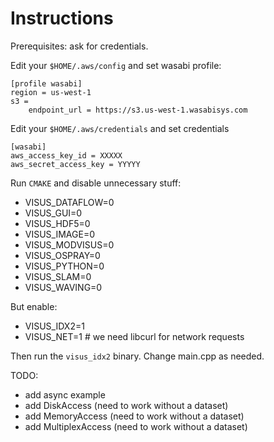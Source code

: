 # Instructions

Prerequisites: ask for credentials.


Edit your `$HOME/.aws/config` and set wasabi profile:

```
[profile wasabi]
region = us-west-1
s3 =
    endpoint_url = https://s3.us-west-1.wasabisys.com
```


Edit your `$HOME/.aws/credentials` and set credentials

```
[wasabi]
aws_access_key_id = XXXXX
aws_secret_access_key = YYYYY
```

Run `CMAKE` and disable unnecessary stuff:

- VISUS_DATAFLOW=0
- VISUS_GUI=0
- VISUS_HDF5=0
- VISUS_IMAGE=0
- VISUS_MODVISUS=0
- VISUS_OSPRAY=0
- VISUS_PYTHON=0
- VISUS_SLAM=0
- VISUS_WAVING=0

But enable:
- VISUS_IDX2=1
- VISUS_NET=1  # we need libcurl for network requests

Then run the `visus_idx2` binary.
Change main.cpp as needed.

TODO:
- add async example
- add DiskAccess      (need to work without a dataset)
- add MemoryAccess    (need to work without a dataset)
- add MultiplexAccess (need to work without a dataset)